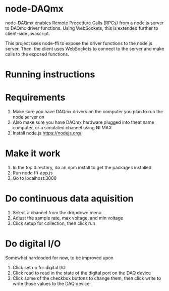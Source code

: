 # node-DAQmx
node-DAQmx enables Remote Procedure Calls (RPCs) from a node.js server to DAQmx driver functions. Using WebSockets, this is extended further to client-side javascript.

This project uses node-ffi to expose the driver functions to the node.js server. Then, the client uses WebSockets to connect to the server and make calls to the exposed functions.

# Running instructions
# Requirements
1. Make sure you have DAQmx drivers on the computer you plan to run the node server on
2. Also make sure you have DAQmx hardware plugged into theat same computer, or a simulated channel using NI MAX
3. Install node.js https://nodejs.org/

# Make it work
1. In the top directory, do an npm install to get the packages installed
2. Run node ffi-app.js
3. Go to localhost:3000

# Do continuous data aquisition
1. Select a channel from the dropdown menu
2. Adjust the sample rate, max voltage, and min voltage
3. Click setup for collection, then click run

# Do digital I/O
Somewhat hardcoded for now, to be improved upon
1. Click set up for digital I/O
2. Click read to read in the state of the digital port on the DAQ device
3. Click some of the checkbox buttons to change them, then click write to write those values to the DAQ device
